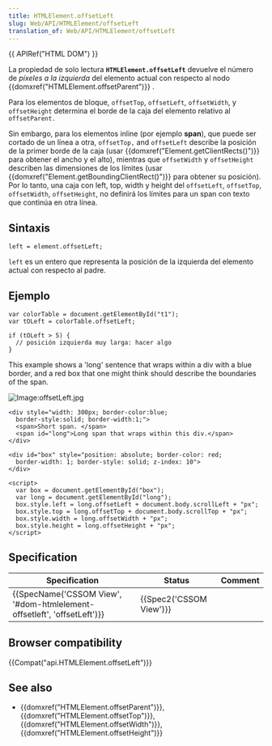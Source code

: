 ```yaml
---
title: HTMLElement.offsetLeft
slug: Web/API/HTMLElement/offsetLeft
translation_of: Web/API/HTMLElement/offsetLeft
---
```

{{ APIRef("HTML DOM") }}

La propiedad de solo lectura **`HTMLElement.offsetLeft`** devuelve el número de _píxeles a la izquierda_ del elemento actual con respecto al nodo {{domxref("HTMLElement.offsetParent")}} .

Para los elementos de bloque, `offsetTop`, `offsetLeft`, `offsetWidth`, y `offsetHeight` determina el borde de la caja del elemento relativo al `offsetParent.`

Sin embargo, para los elementos inline (por ejemplo **span**), que puede ser cortado de un línea a otra, `offsetTop,` and `offsetLeft` describe la posición de la primer borde de la caja (usar {{domxref("Element.getClientRects()")}} para obtener el ancho y el alto), mientras que `offsetWidth` y `offsetHeight` describen las dimensiones de los límites (usar {{domxref("Element.getBoundingClientRect()")}} para obtener su posición). Por lo tanto, una caja con left, top, width y height del `offsetLeft`, `offsetTop`, `offsetWidth`, `offsetHeight`, no definirá los límites para un span con texto que continúa en otra línea.

## Sintaxis

```
left = element.offsetLeft;
```

`left` es un entero que representa la posición de la izquierda del elemento actual con respecto al padre.

## Ejemplo

```
var colorTable = document.getElementById("t1");
var tOLeft = colorTable.offsetLeft;

if (tOLeft > 5) {
  // posición izquierda muy larga: hacer algo
}
```

This example shows a 'long' sentence that wraps within a div with a blue border, and a red box that one might think should describe the boundaries of the span.

![Image:offsetLeft.jpg](/@api/deki/files/790/=OffsetLeft.jpg)

```
<div style="width: 300px; border-color:blue;
  border-style:solid; border-width:1;">
  <span>Short span. </span>
  <span id="long">Long span that wraps within this div.</span>
</div>

<div id="box" style="position: absolute; border-color: red;
  border-width: 1; border-style: solid; z-index: 10">
</div>

<script>
  var box = document.getElementById("box");
  var long = document.getElementById("long");
  box.style.left = long.offsetLeft + document.body.scrollLeft + "px";
  box.style.top = long.offsetTop + document.body.scrollTop + "px";
  box.style.width = long.offsetWidth + "px";
  box.style.height = long.offsetHeight + "px";
</script>
```

## Specification

| Specification                                                                                    | Status                           | Comment |
| ------------------------------------------------------------------------------------------------ | -------------------------------- | ------- |
| {{SpecName('CSSOM View', '#dom-htmlelement-offsetleft', 'offsetLeft')}} | {{Spec2('CSSOM View')}} |         |

## Browser compatibility

{{Compat("api.HTMLElement.offsetLeft")}}

## See also

- {{domxref("HTMLElement.offsetParent")}}, {{domxref("HTMLElement.offsetTop")}}, {{domxref("HTMLElement.offsetWidth")}}, {{domxref("HTMLElement.offsetHeight")}}
